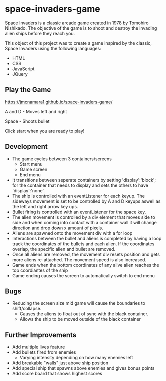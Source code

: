 # space-invaders-game

Space Invaders is a classic arcade game created in 1978 by Tomohiro Nishikado. The objective of the game is to shoot and destroy the invading alien ships before they reach you.

This object of this project was to create a game inspired by the classic, Space Invaders using the following languages:

- HTML 
- CSS
- JavaScript
- JQuery

## Play the Game
https://jmcnamara1.github.io/space-invaders-game/

A and D - Moves left and right 

Space - Shoots bullet

Click start when you are ready to play!

## Development
- The game cycles between 3 containers/screens
	- Start menu
	- Game screen
	- End menu
-	It transitions between seperate containers by setting 'display':'block'; for the container that needs to display and sets the others to have 'display':'none'.
-  The ship is controlled with an eventListener for each keyup. The sideways movement is set to be controlled by A and D keyups aswell as the left and right arrow key ups.  
-  Bullet firing is controlled with an eventListener for the space key.
-  The alien movement is controlled by a div element that moves side to side and when coming into contact with a container wall it will change direction and drop down x amount of pixels.
-  Aliens are spawned onto the movement div with a for loop
- Interactions between the bullet and aliens is completed by having a loop track the coordinates of the bullets and each alien. If the coordinates overlap, the specific alien and bullet are removed.
- Once all aliens are removed, the movement div resets position and gets more aliens re-attached.  The movement speed is also increased.
- Game ends when the bottom coordinates of any alive alien reaches the top coordiantes of the ship
- Game ending causes the screen to automatically switch to end menu  

## Bugs

- Reducing the screen size mid game will cause the boundaries to shift/collapse. 
	- Causes the aliens to float out of sync with the black container.
	- Allows the ship to be moved outside of the black container
	
## Further Improvements

- Add multiple lives feature
- Add bullets fired from enemies
	- Varying intensity depending on how many enemies left 
- Add breakable "walls" just above ship position
- Add special ship that spawns above enemies and gives bonus points
- Add score board that shows highest scores